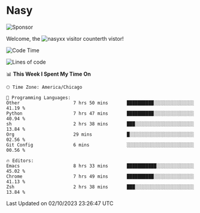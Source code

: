 # Nasy

<!--
<p align="center">
<img height="200" src="https://github-readme-stats.vercel.app/api?username=nasyxx&count_private=true&show_icons=true&theme=dracula&include_all_commits=true"/>
<img height="200" src="https://github-readme-stats.vercel.app/api/top-langs/?username=nasyxx&theme=dracula&hide=html,jupyter+notebook&count_private=true&show_icons=true"/>
</p>

  
----------------
-->

![Sponsor](https://img.shields.io/static/v1.svg?label=Sponsor&message=%E2%9D%A4&logo=GitHub&style=flat&color=pink)
 
Welcome, the ![nasyxx visitor counter](https://count.getloli.com/get/@nasyxx?theme=rule34)th vistor!
 
<!--START_SECTION:waka-->
![Code Time](http://img.shields.io/badge/Code%20Time-3%2C742%20hrs%207%20mins-blue)

![Lines of code](https://img.shields.io/badge/From%20Hello%20World%20I%27ve%20Written-6.3%20million%20lines%20of%20code-blue)

📊 **This Week I Spent My Time On** 

```text
🕑︎ Time Zone: America/Chicago

💬 Programming Languages: 
Other                    7 hrs 50 mins       ██████████░░░░░░░░░░░░░░░   41.19 % 
Python                   7 hrs 47 mins       ██████████░░░░░░░░░░░░░░░   40.94 % 
sh                       2 hrs 38 mins       ███░░░░░░░░░░░░░░░░░░░░░░   13.84 % 
Org                      29 mins             █░░░░░░░░░░░░░░░░░░░░░░░░   02.56 % 
Git Config               6 mins              ░░░░░░░░░░░░░░░░░░░░░░░░░   00.56 % 

🔥 Editors: 
Emacs                    8 hrs 33 mins       ███████████░░░░░░░░░░░░░░   45.02 % 
Chrome                   7 hrs 49 mins       ██████████░░░░░░░░░░░░░░░   41.13 % 
Zsh                      2 hrs 38 mins       ███░░░░░░░░░░░░░░░░░░░░░░   13.84 % 
```


 Last Updated on 02/10/2023 23:26:47 UTC
<!--END_SECTION:waka-->

<!-- ![visitors](https://visitor-badge.laobi.icu/badge?page_id=nasyxx.nasyxx) -->
